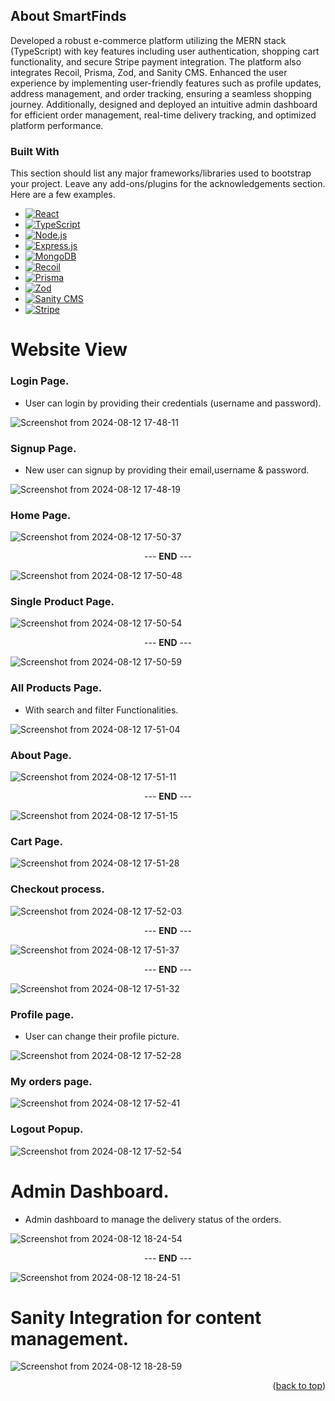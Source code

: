 <!-- Improved compatibility of back to top link: See: https://github.com/othneildrew/Best-README-Template/pull/73 -->
<a id="readme-top"></a>


<!-- ABOUT THE PROJECT -->
## About SmartFinds

Developed a robust e-commerce platform utilizing the MERN stack (TypeScript) with key features including user authentication, shopping cart functionality, and secure Stripe payment integration. The platform also integrates Recoil, Prisma, Zod, and Sanity CMS. Enhanced the user experience by implementing user-friendly features such as profile updates, address management, and order tracking, ensuring a seamless shopping journey. Additionally, designed and deployed an intuitive admin dashboard for efficient order management, real-time delivery tracking, and optimized platform performance.

### Built With

This section should list any major frameworks/libraries used to bootstrap your project. Leave any add-ons/plugins for the acknowledgements section. Here are a few examples.

* [![React][React.js]][React-url]
* [![TypeScript][TypeScript]][TypeScript-url]
* [![Node.js][Node.js]][Node-url]
* [![Express.js][Express.js]][Express-url]
* [![MongoDB][MongoDB]][MongoDB-url]
* [![Recoil][Recoil.js]][Recoil-url]
* [![Prisma][Prisma]][Prisma-url]
* [![Zod][Zod]][Zod-url]
* [![Sanity CMS][SanityCMS]][SanityCMS-url]
* [![Stripe][Stripe]][Stripe-url]


# Website View
### Login Page.
* User can login by providing their credentials (username and password).

![Screenshot from 2024-08-12 17-48-11](https://github.com/user-attachments/assets/70b41fb7-e8e4-4006-b143-8214d2df8428)

### Signup Page.
* New user can signup by providing their email,username & password.

![Screenshot from 2024-08-12 17-48-19](https://github.com/user-attachments/assets/889741b7-a92e-4037-a7e8-0690d26e4322)

### Home Page.

![Screenshot from 2024-08-12 17-50-37](https://github.com/user-attachments/assets/9b4b04af-5ea1-41ca-9962-65b0c6748e55)

<p align="center">--- <strong>END</strong> ---</p>

![Screenshot from 2024-08-12 17-50-48](https://github.com/user-attachments/assets/8f4104db-449c-4e3c-84d3-18e4c7cd9f13)

### Single Product Page.

![Screenshot from 2024-08-12 17-50-54](https://github.com/user-attachments/assets/42cd57c0-9684-4adc-887c-45dd7d2f1df1)

<p align="center">--- <strong>END</strong> ---</p>

![Screenshot from 2024-08-12 17-50-59](https://github.com/user-attachments/assets/14b4a332-fd7d-4c69-9085-cc81bd405a23)

### All Products Page.
* With search and filter Functionalities.

![Screenshot from 2024-08-12 17-51-04](https://github.com/user-attachments/assets/09fa68a2-4d14-4ec6-8bad-d2fd4a9cf720)

### About Page.

![Screenshot from 2024-08-12 17-51-11](https://github.com/user-attachments/assets/57522ec5-846a-4727-bb1a-fbd347a3e7ed)

<p align="center">--- <strong>END</strong> ---</p>

![Screenshot from 2024-08-12 17-51-15](https://github.com/user-attachments/assets/6e7b770d-488c-4d61-a20a-2794dc9555eb)

### Cart Page.

![Screenshot from 2024-08-12 17-51-28](https://github.com/user-attachments/assets/33617b3c-62d6-4a64-8b1d-0708c7bc8700)

### Checkout process.

![Screenshot from 2024-08-12 17-52-03](https://github.com/user-attachments/assets/802959a2-0438-45d6-866a-64f456a2ff11)
<p align="center">--- <strong>END</strong> ---</p>

![Screenshot from 2024-08-12 17-51-37](https://github.com/user-attachments/assets/dfdd92c6-1e2c-4989-bd6f-6d3c9056115d)
<p align="center">--- <strong>END</strong> ---</p>

![Screenshot from 2024-08-12 17-51-32](https://github.com/user-attachments/assets/cf8fc435-b353-43b1-bb19-82899183baeb)


### Profile page.
* User can change their profile picture.
  
![Screenshot from 2024-08-12 17-52-28](https://github.com/user-attachments/assets/af89e81c-8432-4ac6-8dc4-7e4ea6403c08)

### My orders page.

![Screenshot from 2024-08-12 17-52-41](https://github.com/user-attachments/assets/467622cb-2af6-43ea-8f7e-4579b5fb7c41)


### Logout Popup.

![Screenshot from 2024-08-12 17-52-54](https://github.com/user-attachments/assets/9c8b467d-6494-4879-b881-9649a9621406)



# Admin Dashboard.
* Admin dashboard to manage the delivery status of the orders.

![Screenshot from 2024-08-12 18-24-54](https://github.com/user-attachments/assets/2ade8ba2-e0d6-415e-8946-6c3506946ee7)

<p align="center">--- <strong>END</strong> ---</p>

![Screenshot from 2024-08-12 18-24-51](https://github.com/user-attachments/assets/12a5b58b-0d30-4cb8-a44e-a7f32a3234eb)


# Sanity Integration for content management.

![Screenshot from 2024-08-12 18-28-59](https://github.com/user-attachments/assets/4809dc49-d7d4-4623-92ab-f0d5357882e8)


<p align="right">(<a href="#readme-top">back to top</a>)</p>

<!-- Badges -->
[React.js]: https://img.shields.io/badge/React-20232A?style=for-the-badge&logo=react&logoColor=61DAFB
[TypeScript]: https://img.shields.io/badge/TypeScript-007ACC?style=for-the-badge&logo=typescript&logoColor=white
[Node.js]: https://img.shields.io/badge/Node.js-43853D?style=for-the-badge&logo=node.js&logoColor=white
[Express.js]: https://img.shields.io/badge/Express.js-404D59?style=for-the-badge&logo=express&logoColor=white
[MongoDB]: https://img.shields.io/badge/MongoDB-4EA94B?style=for-the-badge&logo=mongodb&logoColor=white
[Recoil.js]: https://img.shields.io/badge/Recoil-3578E5?style=for-the-badge&logo=recoil&logoColor=white
[Prisma]: https://img.shields.io/badge/Prisma-2D3748?style=for-the-badge&logo=prisma&logoColor=white
[Zod]: https://img.shields.io/badge/Zod-233160?style=for-the-badge&logo=zod&logoColor=white
[SanityCMS]: https://img.shields.io/badge/Sanity_CMS-F03E2F?style=for-the-badge&logo=sanity&logoColor=white
[Stripe]: https://img.shields.io/badge/Stripe-008CDD?style=for-the-badge&logo=stripe&logoColor=white

<!-- Links -->
[React-url]: https://reactjs.org/
[TypeScript-url]: https://www.typescriptlang.org/
[Node-url]: https://nodejs.org/
[Express-url]: https://expressjs.com/
[MongoDB-url]: https://www.mongodb.com/
[Recoil-url]: https://recoiljs.org/
[Prisma-url]: https://www.prisma.io/
[Zod-url]: https://zod.dev/
[SanityCMS-url]: https://www.sanity.io/
[Stripe-url]: https://stripe.com/
